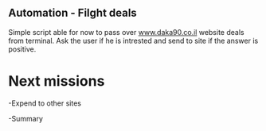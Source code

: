 ## Automation - Filght deals
Simple script able for now to pass over www.daka90.co.il website deals from terminal.
Ask the user if he is intrested and send to site if the answer is positive.

# Next missions

-Expend to other sites

-Summary
